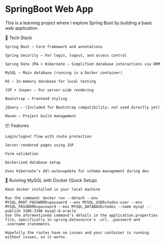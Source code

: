 # SpringBoot Web App

This is a learning project where I explore Spring Boot by building a basic web application.

🔧 Tech Stack

    Spring Boot – Core framework and annotations

    Spring Security – For login, logout, and access control

    Spring Data JPA + Hibernate – Simplified database interactions via ORM

    MySQL – Main database (running in a Docker container)

    H2 – In-memory database for local testing

    JSP + Jasper – For server-side rendering

    Bootstrap – Frontend styling

    jQuery – (Included for Bootstrap compatibility; not used directly yet)

    Maven – Project build management


📦 Features

    Login/logout flow with route protection

    Server-rendered pages using JSP

    Form validation

    Dockerized database setup

    Uses Hibernate’s ddl-auto=update for schema management during dev

🐳 Running MySQL with Docker (Quick Setup)

    Have docker installed in your local machine

    Run the command: docker run --detach --env MYSQL_ROOT_PASSWORD=password --env MYSQL_USER=todos-user --env MYSQL_PASSWORD=password --env MYSQL_DATABASE=todos --name mysql --publish 3306:3306 mysql:8-oracle
    Use the aformentioned command's details in the application.properties file, specifically in spring.datasource's .url, .password and .username statements.

    Hopefully the routes have no issues and your container is running without issues, so it works.
